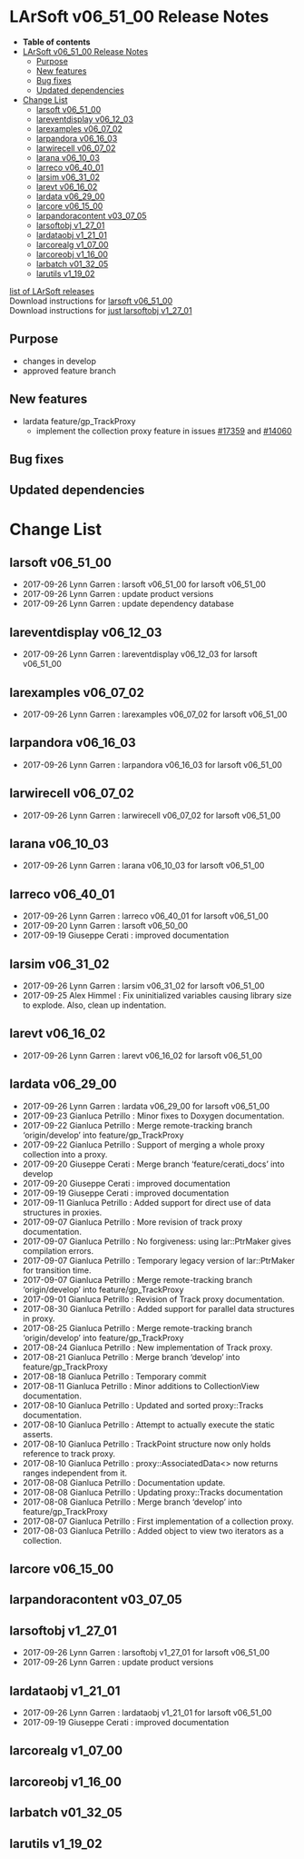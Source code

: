LArSoft v06\_51\_00 Release Notes
======================================================================

-   **Table of contents**
-   [LArSoft v06\_51\_00 Release Notes](#LArSoft-v06_51_00-Release-Notes)
    -   [Purpose](#Purpose)
    -   [New features](#New-features)
    -   [Bug fixes](#Bug-fixes)
    -   [Updated dependencies](#Updated-dependencies)
-   [Change List](#Change-List)
    -   [larsoft v06\_51\_00](#larsoft-v06_51_00)
    -   [lareventdisplay v06\_12\_03](#lareventdisplay-v06_12_03)
    -   [larexamples v06\_07\_02](#larexamples-v06_07_02)
    -   [larpandora v06\_16\_03](#larpandora-v06_16_03)
    -   [larwirecell v06\_07\_02](#larwirecell-v06_07_02)
    -   [larana v06\_10\_03](#larana-v06_10_03)
    -   [larreco v06\_40\_01](#larreco-v06_40_01)
    -   [larsim v06\_31\_02](#larsim-v06_31_02)
    -   [larevt v06\_16\_02](#larevt-v06_16_02)
    -   [lardata v06\_29\_00](#lardata-v06_29_00)
    -   [larcore v06\_15\_00](#larcore-v06_15_00)
    -   [larpandoracontent v03\_07\_05](#larpandoracontent-v03_07_05)
    -   [larsoftobj v1\_27\_01](#larsoftobj-v1_27_01)
    -   [lardataobj v1\_21\_01](#lardataobj-v1_21_01)
    -   [larcorealg v1\_07\_00](#larcorealg-v1_07_00)
    -   [larcoreobj v1\_16\_00](#larcoreobj-v1_16_00)
    -   [larbatch v01\_32\_05](#larbatch-v01_32_05)
    -   [larutils v1\_19\_02](#larutils-v1_19_02)

[list of LArSoft releases](LArSoft_release_list)\
Download instructions for [larsoft v06\_51\_00](http://scisoft.fnal.gov/scisoft/bundles/larsoft/v06_51_00/larsoft-v06_51_00.html)\
Download instructions for [just larsoftobj v1\_27\_01](http://scisoft.fnal.gov/scisoft/bundles/larsoftobj/v1_27_01/larsoftobj-v1_27_01.html)

Purpose
--------------------

-   changes in develop
-   approved feature branch

New features
------------------------------

-   lardata feature/gp\_TrackProxy
    -   implement the collection proxy feature in issues [\#17359](/redmine/issues/17359 "Task: Navigate track data product (Closed)") and [\#14060](/redmine/issues/14060 "Task: Provide ways to navigate associated data products in a seamless way (Closed)")

Bug fixes
------------------------

Updated dependencies
----------------------------------------------

Change List
============================

larsoft v06\_51\_00
------------------------------------------

-   2017-09-26 Lynn Garren : larsoft v06\_51\_00 for larsoft v06\_51\_00
-   2017-09-26 Lynn Garren : update product versions
-   2017-09-26 Lynn Garren : update dependency database

lareventdisplay v06\_12\_03
----------------------------------------------------------

-   2017-09-26 Lynn Garren : lareventdisplay v06\_12\_03 for larsoft v06\_51\_00

larexamples v06\_07\_02
--------------------------------------------------

-   2017-09-26 Lynn Garren : larexamples v06\_07\_02 for larsoft v06\_51\_00

larpandora v06\_16\_03
------------------------------------------------

-   2017-09-26 Lynn Garren : larpandora v06\_16\_03 for larsoft v06\_51\_00

larwirecell v06\_07\_02
--------------------------------------------------

-   2017-09-26 Lynn Garren : larwirecell v06\_07\_02 for larsoft v06\_51\_00

larana v06\_10\_03
----------------------------------------

-   2017-09-26 Lynn Garren : larana v06\_10\_03 for larsoft v06\_51\_00

larreco v06\_40\_01
------------------------------------------

-   2017-09-26 Lynn Garren : larreco v06\_40\_01 for larsoft v06\_51\_00
-   2017-09-20 Lynn Garren : larsoft v06\_50\_00
-   2017-09-19 Giuseppe Cerati : improved documentation

larsim v06\_31\_02
----------------------------------------

-   2017-09-26 Lynn Garren : larsim v06\_31\_02 for larsoft v06\_51\_00
-   2017-09-25 Alex Himmel : Fix uninitialized variables causing library size to explode. Also, clean up indentation.

larevt v06\_16\_02
----------------------------------------

-   2017-09-26 Lynn Garren : larevt v06\_16\_02 for larsoft v06\_51\_00

lardata v06\_29\_00
------------------------------------------

-   2017-09-26 Lynn Garren : lardata v06\_29\_00 for larsoft v06\_51\_00
-   2017-09-23 Gianluca Petrillo : Minor fixes to Doxygen documentation.
-   2017-09-22 Gianluca Petrillo : Merge remote-tracking branch ‘origin/develop’ into feature/gp\_TrackProxy
-   2017-09-22 Gianluca Petrillo : Support of merging a whole proxy collection into a proxy.
-   2017-09-20 Giuseppe Cerati : Merge branch ‘feature/cerati\_docs’ into develop
-   2017-09-20 Giuseppe Cerati : improved documentation
-   2017-09-19 Giuseppe Cerati : improved documentation
-   2017-09-11 Gianluca Petrillo : Added support for direct use of data structures in proxies.
-   2017-09-07 Gianluca Petrillo : More revision of track proxy documentation.
-   2017-09-07 Gianluca Petrillo : No forgiveness: using lar::PtrMaker gives compilation errors.
-   2017-09-07 Gianluca Petrillo : Temporary legacy version of lar::PtrMaker for transition time.
-   2017-09-07 Gianluca Petrillo : Merge remote-tracking branch ‘origin/develop’ into feature/gp\_TrackProxy
-   2017-09-01 Gianluca Petrillo : Revision of Track proxy documentation.
-   2017-08-30 Gianluca Petrillo : Added support for parallel data structures in proxy.
-   2017-08-25 Gianluca Petrillo : Merge remote-tracking branch ‘origin/develop’ into feature/gp\_TrackProxy
-   2017-08-24 Gianluca Petrillo : New implementation of Track proxy.
-   2017-08-21 Gianluca Petrillo : Merge branch ‘develop’ into feature/gp\_TrackProxy
-   2017-08-18 Gianluca Petrillo : Temporary commit
-   2017-08-11 Gianluca Petrillo : Minor additions to CollectionView documentation.
-   2017-08-10 Gianluca Petrillo : Updated and sorted proxy::Tracks documentation.
-   2017-08-10 Gianluca Petrillo : Attempt to actually execute the static asserts.
-   2017-08-10 Gianluca Petrillo : TrackPoint structure now only holds reference to track proxy.
-   2017-08-10 Gianluca Petrillo : proxy::AssociatedData\<\> now returns ranges independent from it.
-   2017-08-08 Gianluca Petrillo : Documentation update.
-   2017-08-08 Gianluca Petrillo : Updating proxy::Tracks documentation
-   2017-08-08 Gianluca Petrillo : Merge branch ‘develop’ into feature/gp\_TrackProxy
-   2017-08-07 Gianluca Petrillo : First implementation of a collection proxy.
-   2017-08-03 Gianluca Petrillo : Added object to view two iterators as a collection.

larcore v06\_15\_00
------------------------------------------

larpandoracontent v03\_07\_05
--------------------------------------------------------------

larsoftobj v1\_27\_01
----------------------------------------------

-   2017-09-26 Lynn Garren : larsoftobj v1\_27\_01 for larsoft v06\_51\_00
-   2017-09-26 Lynn Garren : update product versions

lardataobj v1\_21\_01
----------------------------------------------

-   2017-09-26 Lynn Garren : lardataobj v1\_21\_01 for larsoft v06\_51\_00
-   2017-09-19 Giuseppe Cerati : improved documentation

larcorealg v1\_07\_00
----------------------------------------------

larcoreobj v1\_16\_00
----------------------------------------------

larbatch v01\_32\_05
--------------------------------------------

larutils v1\_19\_02
------------------------------------------
